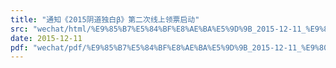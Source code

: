 ```yaml
---
title: "通知《2015阴道独白β》第二次线上领票启动"
src: "wechat/html/%E9%85%B7%E5%84%BF%E8%AE%BA%E5%9D%9B_2015-12-11_%E9%80%9A%E7%9F%A5%E3%80%8A2015%E9%98%B4%E9%81%93%E7%8B%AC%E7%99%BD%CE%B2%E3%80%8B%E7%AC%AC%E4%BA%8C%E6%AC%A1%E7%BA%BF%E4%B8%8A%E9%A2%86%E7%A5%A8%E5%90%AF%E5%8A%A8.html"
date: 2015-12-11
pdf: "wechat/pdf/%E9%85%B7%E5%84%BF%E8%AE%BA%E5%9D%9B_2015-12-11_%E9%80%9A%E7%9F%A5%E3%80%8A2015%E9%98%B4%E9%81%93%E7%8B%AC%E7%99%BD%CE%B2%E3%80%8B%E7%AC%AC%E4%BA%8C%E6%AC%A1%E7%BA%BF%E4%B8%8A%E9%A2%86%E7%A5%A8%E5%90%AF%E5%8A%A8.pdf"
---
```

